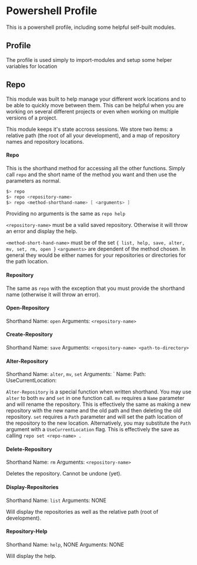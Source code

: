Powershell Profile
==================

This is a powershell profile, including some helpful self-built modules.



Profile
-------
The profile is used simply to import-modules and setup some helper variables for location


Repo
----

This module was built to help manage your different work locations and to be able to quickly move between them.
This can be helpful when you are working on several different projects or even when working on multiple versions of a project.

This module keeps it's state accross sessions. 
We store two items: a relative path (the root of all your development),
and a map of repository names and repository locations.

#### Repo
This is the shorthand method for accessing all the other functions. 
Simply call `repo` and the short name of the method you want and then use the parameters as normal.

```powershell
$> repo
$> repo <repository-name>
$> repo <method-shorthand-name> [ <arguments> ]
```

Providing no arguments is the same as `repo help`

`<repository-name>` must be a valid saved repository.
 Otherwise it will throw an error and display the help.

`<method-short-hand-name>` must be of the set `{ list, help, save, alter, mv, set, rm, open }`
`<arguments>` are dependent of the method chosen.
In general they would be either names for your repositories or directories for the path location.

#### Repository

The same as `repo` with the exception that you must provide the shorthand name (otherwise it will throw an error).


#### Open-Repository

Shorthand Name:	`open`
Arguments:		`<repository-name>`

#### Create-Repository

Shorthand Name:	`save`
Arguments:		`<repository-name> <path-to-directory>`


#### Alter-Repository

Shorthand Name: `alter`, `mv`, `set`
Arguments:		`<repository-name> Name:<new-name> Path:<new-path> UseCurrentLocation:<use-current-location>

`Alter-Repository` is a special function when written shorthand.
You may use `alter` to both `mv` and `set` in one function call.
`mv` requires a `Name` parameter and will rename the repository. 
This is effectively the same as making a new repository with the new name and the old path and then deleting the old repository.
`set` requires a `Path` parameter and will set the path location of the repository to the new location.
Alternatively, you may substitute the `Path` argument with a `UseCurrentLocation` flag.
This is effectively the save as calling `repo set <repo-name> .`


#### Delete-Repository

Shorthand Name:	`rm`
Arguments:		`<repository-name>`

Deletes the repository. Cannot be undone (yet).


#### Display-Repositories

Shorthand Name: `list`
Arguments:		NONE

Will display the repositories as well as the relative path (root of development).


#### Repository-Help

Shorthand Name:	`help`, NONE
Arguments:		NONE

Will display the help.